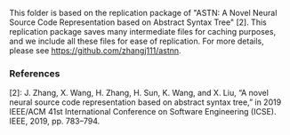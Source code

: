 This folder is based on the replication package of "ASTN: A Novel Neural Source Code Representation based on Abstract Syntax Tree" [2]. This replication package saves many intermediate files for caching purposes, and we include all these files for ease of replication. For more details, please see https://github.com/zhangj111/astnn.


### References
[2]: J. Zhang, X. Wang, H. Zhang, H. Sun, K. Wang, and X. Liu, “A novel
neural source code representation based on abstract syntax tree,” in
2019 IEEE/ACM 41st International Conference on Software Engineering
(ICSE). IEEE, 2019, pp. 783–794.